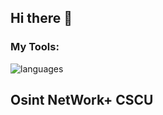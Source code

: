 ## Hi there 👋

<h3>My Tools:</h3>
<img src="https://skillicons.dev/icons?i=html,css,c,python,linux" alt="languages">
<h2>Osint NetWork+ CSCU</h2>

